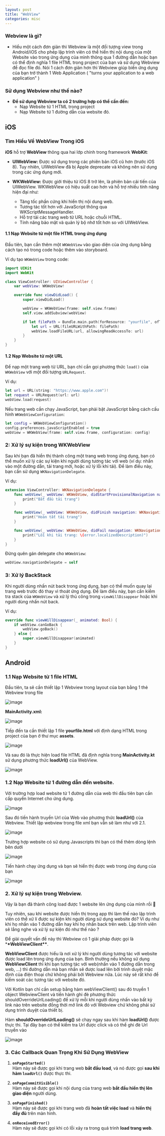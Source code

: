```yaml
---
layout: post
title: "WebView"
categories: misc
---
```


### Webview là gì?

- Hiểu một cách đơn giản thì Webview là một đối tượng view trong Android/iOS cho phép lập trình viên có thể hiển thị nội dung của một Website vào trong ứng dụng của mình thông qua 1 đường dẫn hoặc bạn có thể định nghĩa 1 file HTML trong project của bạn và sử dụng Webview để đọc file đó. Nói 1 cách đơn giản hơn thì Webview giúp biến ứng dụng của bạn trở thành 1 Web Application ( "turns your application to a web application" )

### Sử dụng Webview như thế nào?

- **Để sử dụng Webview ta có 2 trường hợp có thể cần đến:**
  - Nạp Website từ 1 HTML trong project
  - Nạp Website từ 1 đường dẫn của website đó.

## **iOS**

### Tìm Hiểu Về WebView Trong iOS

**iOS** hỗ trợ **WebView** thông qua hai lớp chính trong framework **WebKit**:

- **UIWebView:** Được sử dụng trong các phiên bản iOS cũ hơn (trước iOS 8). Tuy nhiên, UIWebView đã bị Apple deprecate và không nên sử dụng trong các ứng dụng mới.

- **WKWebView:** Được giới thiệu từ iOS 8 trở lên, là phiên bản cải tiến của UIWebView. WKWebView có hiệu suất cao hơn và hỗ trợ nhiều tính năng hiện đại như:
  - Tăng tốc phần cứng khi hiển thị nội dung web.
  - Tương tác tốt hơn với JavaScript thông qua WKScriptMessageHandler.
  - Hỗ trợ tải các trang web từ URL hoặc chuỗi HTML.
  - Tính năng bảo mật và quản lý bộ nhớ tốt hơn so với UIWebView.

#### 1.1 **Nạp Website từ một file HTML trong ứng dụng**

Đầu tiên, bạn cần thêm một `WKWebView` vào giao diện của ứng dụng bằng cách tạo nó trong code hoặc thêm vào storyboard.

Ví dụ tạo `WKWebView` trong code:

```swift
import UIKit
import WebKit

class ViewController: UIViewController {
    var webView: WKWebView!

    override func viewDidLoad() {
        super.viewDidLoad()

        webView = WKWebView(frame: self.view.frame)
        self.view.addSubview(webView)

        if let filePath = Bundle.main.path(forResource: "yourfile", ofType: "html") {
            let url = URL(fileURLWithPath: filePath)
            webView.loadFileURL(url, allowingReadAccessTo: url)
        }
    }
}
```

#### 1.2 **Nạp Website từ một URL**

Để nạp một trang web từ URL, bạn chỉ cần gọi phương thức `load()` của `WKWebView` với một đối tượng `URLRequest`.

Ví dụ:

```swift
let url = URL(string: "https://www.apple.com")!
let request = URLRequest(url: url)
webView.load(request)
```

Nếu trang web cần chạy JavaScript, bạn phải bật JavaScript bằng cách cấu hình `WKWebViewConfiguration`:

```swift
let config = WKWebViewConfiguration()
config.preferences.javaScriptEnabled = true
webView = WKWebView(frame: self.view.frame, configuration: config)
```

### 2: **Xử lý sự kiện trong WKWebView**

Sau khi bạn đã hiển thị thành công một trang web trong ứng dụng, bạn có thể muốn xử lý các sự kiện khi người dùng tương tác với web (ví dụ: nhấn vào một đường dẫn, tải trang mới, hoặc xử lý lỗi khi tải). Để làm điều này, bạn cần sử dụng `WKNavigationDelegate`.

Ví dụ:

```swift
extension ViewController: WKNavigationDelegate {
    func webView(_ webView: WKWebView, didStartProvisionalNavigation navigation: WKNavigation!) {
        print("Bắt đầu tải trang")
    }

    func webView(_ webView: WKWebView, didFinish navigation: WKNavigation!) {
        print("Hoàn tất tải trang")
    }

    func webView(_ webView: WKWebView, didFail navigation: WKNavigation!, withError error: Error) {
        print("Lỗi khi tải trang: \(error.localizedDescription)")
    }
}
```

Đừng quên gán delegate cho `WKWebView`:

```swift
webView.navigationDelegate = self
```

### 3: **Xử lý BackStack**

Khi người dùng nhấn nút back trong ứng dụng, bạn có thể muốn quay lại trang web trước đó thay vì thoát ứng dụng. Để làm điều này, bạn cần kiểm tra stack của `WKWebView` và xử lý thủ công trong `viewWillDisappear` hoặc khi người dùng nhấn nút back.

Ví dụ:

```swift
override func viewWillDisappear(_ animated: Bool) {
    if webView.canGoBack {
        webView.goBack()
    } else {
        super.viewWillDisappear(animated)
    }
}
```

## **Android**

### 1.1 Nạp Website từ 1 file HTML

Đầu tiên, ta sẽ cần thiết lập 1 Webview trong layout của bạn bằng 1 thẻ Webview trong file

![image](https://github.com/user-attachments/assets/f63aff9b-2b75-4824-b119-4708d5b6cb44)

**MainActivity.xml:**

![image](https://github.com/user-attachments/assets/4939c868-1d77-48e7-b93a-5c197593ce5a)

Tiếp đến ta cần thiết lập 1 file **yourfile.html** với định dạng HTML trong project của bạn ở thư mục **assets**.

![image](https://github.com/user-attachments/assets/c51ed90f-a18e-4068-b782-4a70d14dfa2c)

Và sau đó là thực hiện load file HTML đã định nghĩa trong **MainActivity.kt** sử dụng phương thức **loadUrl()** của WebView.

![image](https://github.com/user-attachments/assets/8633c92e-43d4-439d-98d9-5da77110f5a4)

### 1.2 Nạp Website từ 1 đường dẫn đến website.

Với trường hợp load website từ 1 đường dẫn của web thì đầu tiên bạn cần cấp quyền Internet cho ứng dụng.

![image](https://github.com/user-attachments/assets/f365a619-c5d2-46b7-8ac6-31f3746775ce)

Sau đó tiến hành truyền Url của Web vào phương thức **loadUrl()** của Webview. Thiết lập webview trong file xml bạn vẫn sẽ làm như với 2.1.

![image](https://github.com/user-attachments/assets/7507616a-03b4-4369-89be-77dd7e499962)

Trường hợp website có sử dụng Javascripts thì bạn có thể thêm dòng lệnh bên dưới

![image](https://github.com/user-attachments/assets/2784c376-c48f-4aae-ab1b-d42ac36fb647)

Tiến hành chạy ứng dụng và bạn sẽ hiển thị được web trong ứng dụng của bạn

![image](https://github.com/user-attachments/assets/64cab848-11c4-4c61-bb6b-2d90b2a5f547)

### 2. Xử lý sự kiện trong Webview.

Vậy là bạn đã thành công load được 1 website lên ứng dụng của mình rồi 💯

Tuy nhiên, sau khi website được hiển thị trong app thì làm thế nào lập trình viên có thể xử lí được sự kiện khi người dùng sử dụng website đó? Ví dụ như khi họ nhấn vào 1 đường dẫn hay khi họ nhấn back trên web. Lập trình viên sẽ lắng nghe và xử lý sự kiện đó như thế nào ?

Để giải quyết vấn đề này thì Webview có 1 giải pháp được gọi là \***\*WebViewClient\*\***.

**WebViewClient** được hiểu là nơi xử lý khi người dùng tương tác với website được load lên trong ứng dụng của bạn. Bình thường nếu không sử dụng **WebViewClient** thì khi bạn tương tác với web(nhấn vào 1 đường dẫn trong web, ...) thì đường dẫn mà bạn nhấn sẽ được load lên bởi trình duyệt mặc định của điện thoại chứ không phải bởi Webview nữa. Lúc này sẽ rất khó để kiểm soát các tương tác với website đó.

Với Kotlin bạn chỉ cần setup bằng hàm webViewClient() sau đó truyền 1 object WebviewClient và tiến hành ghi đè phương thức shouldOverrideUrlLoading() để xử lý mỗi khi người dùng nhấn vào bất kỳ link nào trên website đồng thời mở link đó với Webview chứ không phải sử dụng trình duyệt của thiết bị.

Hàm **shouldOverrideUrlLoading()** sẽ chạy ngay sau khi hàm **loadUrl()** được thực thi. Tại đây bạn có thể kiểm tra Url được click và có thể ghi đè Url truyền vào

![image](https://github.com/user-attachments/assets/42b4cfe3-1ab8-42eb-ba8a-672758fc7e67)

### 3. Các Callback Quan Trọng Khi Sử Dụng WebView

1. **`onPageStarted()`**  
   Hàm này sẽ được gọi khi trang web **bắt đầu load**, và nó được gọi **sau khi hàm `loadUrl()`** được thực thi.

2. **`onPageCommitVisible()`**  
   Hàm này sẽ được gọi khi nội dung của trang web **bắt đầu hiển thị lên giao diện** người dùng.

3. **`onPageFinished()`**  
   Hàm này sẽ được gọi khi trang web đã **hoàn tất việc load** và **hiển thị đầy đủ** trên màn hình.

4. **`onReceivedError()`**  
   Hàm này sẽ được gọi khi có lỗi xảy ra trong quá trình **load trang web**.
